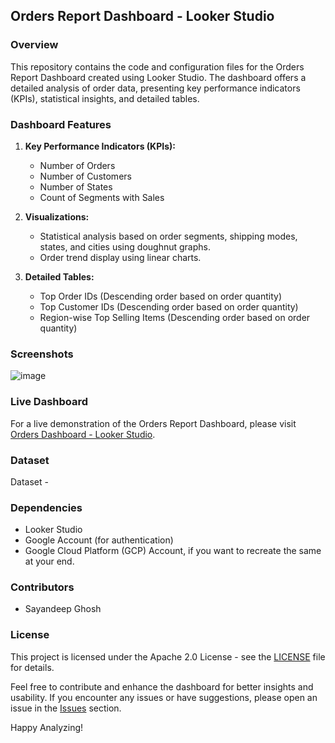 ## Orders Report Dashboard - Looker Studio

### Overview

This repository contains the code and configuration files for the Orders Report Dashboard created using Looker Studio. The dashboard offers a detailed analysis of order data, presenting key performance indicators (KPIs), statistical insights, and detailed tables.

### Dashboard Features

1. **Key Performance Indicators (KPIs):**
   - Number of Orders
   - Number of Customers
   - Number of States
   - Count of Segments with Sales

2. **Visualizations:**
   - Statistical analysis based on order segments, shipping modes, states, and cities using doughnut graphs.
   - Order trend display using linear charts.

3. **Detailed Tables:**
   - Top Order IDs (Descending order based on order quantity)
   - Top Customer IDs (Descending order based on order quantity)
   - Region-wise Top Selling Items (Descending order based on order quantity)

### Screenshots

![image](https://github.com/Sayan-15/Orders_Report-Looker_Studio_Dashboard/assets/72929741/c1976e72-78da-4c88-9c25-9dbbcac83bd0)


### Live Dashboard

For a live demonstration of the Orders Report Dashboard, please visit [Orders Dashboard - Looker Studio](https://lookerstudio.google.com/reporting/5baad56c-8b2c-4780-b48b-189ee09f1d8e).

### Dataset

Dataset - 

### Dependencies

- Looker Studio
- Google Account (for authentication)
- Google Cloud Platform (GCP) Account, if you want to recreate the same at your end.

### Contributors

- Sayandeep Ghosh

### License

This project is licensed under the Apache 2.0 License - see the [LICENSE](https://github.com/Sayan-15/Orders_Report-Looker_Studio_Dashboard/blob/main/LICENSE) file for details.

Feel free to contribute and enhance the dashboard for better insights and usability. If you encounter any issues or have suggestions, please open an issue in the [Issues](/issues) section.

Happy Analyzing!
